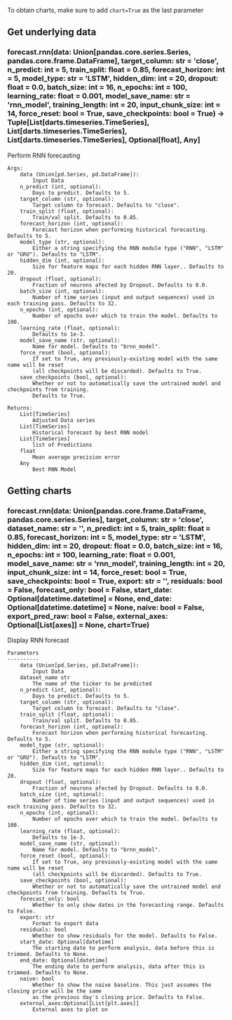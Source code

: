 To obtain charts, make sure to add `chart=True` as the last parameter

## Get underlying data 
### forecast.rnn(data: Union[pandas.core.series.Series, pandas.core.frame.DataFrame], target_column: str = 'close', n_predict: int = 5, train_split: float = 0.85, forecast_horizon: int = 5, model_type: str = 'LSTM', hidden_dim: int = 20, dropout: float = 0.0, batch_size: int = 16, n_epochs: int = 100, learning_rate: float = 0.001, model_save_name: str = 'rnn_model', training_length: int = 20, input_chunk_size: int = 14, force_reset: bool = True, save_checkpoints: bool = True) -> Tuple[List[darts.timeseries.TimeSeries], List[darts.timeseries.TimeSeries], List[darts.timeseries.TimeSeries], Optional[float], Any]

Perform RNN forecasting

    Args:
        data (Union[pd.Series, pd.DataFrame]):
            Input Data
        n_predict (int, optional):
            Days to predict. Defaults to 5.
        target_column (str, optional):
            Target column to forecast. Defaults to "close".
        train_split (float, optional):
            Train/val split. Defaults to 0.85.
        forecast_horizon (int, optional):
            Forecast horizon when performing historical forecasting. Defaults to 5.
        model_type (str, optional):
            Either a string specifying the RNN module type ("RNN", "LSTM" or "GRU"). Defaults to "LSTM".
        hidden_dim (int, optional):
            Size for feature maps for each hidden RNN layer.. Defaults to 20.
        dropout (float, optional):
            Fraction of neurons afected by Dropout. Defaults to 0.0.
        batch_size (int, optional):
            Number of time series (input and output sequences) used in each training pass. Defaults to 32.
        n_epochs (int, optional):
            Number of epochs over which to train the model. Defaults to 100.
        learning_rate (float, optional):
            Defaults to 1e-3.
        model_save_name (str, optional):
            Name for model. Defaults to "brnn_model".
        force_reset (bool, optional):
            If set to True, any previously-existing model with the same name will be reset
            (all checkpoints will be discarded). Defaults to True.
        save_checkpoints (bool, optional):
            Whether or not to automatically save the untrained model and checkpoints from training.
            Defaults to True.

    Returns:
        List[TimeSeries]
            Adjusted Data series
        List[TimeSeries]
            Historical forecast by best RNN model
        List[TimeSeries]
            list of Predictions
        float
            Mean average precision error
        Any
            Best RNN Model

## Getting charts 
### forecast.rnn(data: Union[pandas.core.frame.DataFrame, pandas.core.series.Series], target_column: str = 'close', dataset_name: str = '', n_predict: int = 5, train_split: float = 0.85, forecast_horizon: int = 5, model_type: str = 'LSTM', hidden_dim: int = 20, dropout: float = 0.0, batch_size: int = 16, n_epochs: int = 100, learning_rate: float = 0.001, model_save_name: str = 'rnn_model', training_length: int = 20, input_chunk_size: int = 14, force_reset: bool = True, save_checkpoints: bool = True, export: str = '', residuals: bool = False, forecast_only: bool = False, start_date: Optional[datetime.datetime] = None, end_date: Optional[datetime.datetime] = None, naive: bool = False, export_pred_raw: bool = False, external_axes: Optional[List[axes]] = None, chart=True)

Display RNN forecast

    Parameters
    ----------
        data (Union[pd.Series, pd.DataFrame]):
            Input Data
        dataset_name str
            The name of the ticker to be predicted
        n_predict (int, optional):
            Days to predict. Defaults to 5.
        target_column (str, optional):
            Target column to forecast. Defaults to "close".
        train_split (float, optional):
            Train/val split. Defaults to 0.85.
        forecast_horizon (int, optional):
            Forecast horizon when performing historical forecasting. Defaults to 5.
        model_type (str, optional):
            Either a string specifying the RNN module type ("RNN", "LSTM" or "GRU"). Defaults to "LSTM".
        hidden_dim (int, optional):
            Size for feature maps for each hidden RNN layer.. Defaults to 20.
        dropout (float, optional):
            Fraction of neurons afected by Dropout. Defaults to 0.0.
        batch_size (int, optional):
            Number of time series (input and output sequences) used in each training pass. Defaults to 32.
        n_epochs (int, optional):
            Number of epochs over which to train the model. Defaults to 100.
        learning_rate (float, optional):
            Defaults to 1e-3.
        model_save_name (str, optional):
            Name for model. Defaults to "brnn_model".
        force_reset (bool, optional):
            If set to True, any previously-existing model with the same name will be reset
            (all checkpoints will be discarded). Defaults to True.
        save_checkpoints (bool, optional):
            Whether or not to automatically save the untrained model and checkpoints from training. Defaults to True.
        forecast_only: bool
            Whether to only show dates in the forecasting range. Defaults to False.
        export: str
            Format to export data
        residuals: bool
            Whether to show residuals for the model. Defaults to False.
        start_date: Optional[datetime]
            The starting date to perform analysis, data before this is trimmed. Defaults to None.
        end_date: Optional[datetime]
            The ending date to perform analysis, data after this is trimmed. Defaults to None.
        naive: bool
            Whether to show the naive baseline. This just assumes the closing price will be the same
            as the previous day's closing price. Defaults to False.
        external_axes:Optional[List[plt.axes]]
            External axes to plot on
